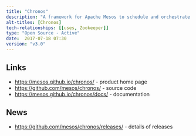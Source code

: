 ```yaml
---
title: "Chronos"
description: "A framework for Apache Mesos to schedule and orchestrate jobs to periodically run at fixed times, dates or intervals in a clustered environment. Leverages Mesos for resource allocation and isolation and provides a REST API and web interface for job definition and job management. Reoccurring jobs are defined using ISO8601 repeating interval notation and may also be triggered by the completion of other jobs to create dependency based jobs. Uses Zookeeper for state management and typically deployed as a service under Marathon for high-availability. Supports writing and exporting of job metrics to various systems for further analysis and notifications to various endpoints such as email and chat messaging systems. Originally created at AirBnB and written in Scala, opened sourced in March 2013 under the Apache 2.0 license, hosted under the Apache Mesos Community Projects group-owned repositories on GitHub."
alt-titles: [Chronos]
tech-relationships: [[uses, Zookeeper]]
type: "Open Source - Active"
date:  2017-07-18 07:30
version: "v3.0"
---
```

## Links

* <https://mesos.github.io/chronos/> - product home page
* <https://github.com/mesos/chronos/> - source code
* <https://mesos.github.io/chronos/docs/> - documentation

## News

* <https://github.com/mesos/chronos/releases/> - details of releases
